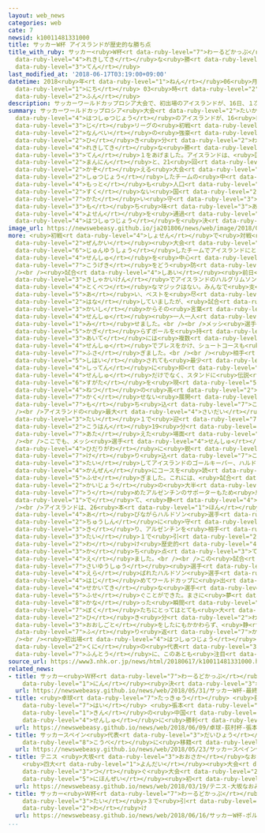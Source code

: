 ```yaml
---
layout: web_news
categories: web
cate: 7
newsid: k10011481331000
title: サッカーW杯 アイスランドが歴史的な勝ち点
title_with_ruby: サッカー<ruby>W杯<rt data-ruby-level="7">わーるどかっぷ</rt></ruby> アイスランドが<ruby>歴史的<rt
  data-ruby-level="4">れきしてき</rt></ruby>な<ruby>勝<rt data-ruby-level="3">か</rt></ruby>ち<ruby>点<rt
  data-ruby-level="3">てん</rt></ruby>
last_modified_at: '2018-06-17T03:19:00+09:00'
datetime: 2018<ruby>年<rt data-ruby-level="1">ねん</rt></ruby>06<ruby>月<rt data-ruby-level="1">がつ</rt></ruby>17<ruby>日<rt
  data-ruby-level="1">にち</rt></ruby> 03<ruby>時<rt data-ruby-level="2">じ</rt></ruby>19<ruby>分<rt
  data-ruby-level="2">ふん</rt></ruby>
description: サッカーワールドカップロシア大会で、初出場のアイスランドが、16日、１次リーグの初戦で南米の強豪、アルゼンチンと引き分け、歴史的な勝ち点１をあげました。アイスランドは、国民がおよそ35万人と、21回を数える大会に出場したチームの中で最も人口の少ない国ながら堅い守りを持ち味にヨーロッパ予選を通過してワールドカップ初出場を決めました。
summary: サッカーワールドカップロシア<ruby>大会<rt data-ruby-level="2">たいかい</rt></ruby>で、<ruby>初出場<rt
  data-ruby-level="4">はつしゅつじょう</rt></ruby>のアイスランドが、16<ruby>日<rt data-ruby-level="1">にち</rt></ruby>、１<ruby>次<rt
  data-ruby-level="3">じ</rt></ruby>リーグの<ruby>初戦<rt data-ruby-level="4">しょせん</rt></ruby>で<ruby>南米<rt
  data-ruby-level="2">なんべい</rt></ruby>の<ruby>強豪<rt data-ruby-level="7">きょうごう</rt></ruby>、アルゼンチンと<ruby>引<rt
  data-ruby-level="2">ひ</rt></ruby>き<ruby>分<rt data-ruby-level="2">わ</rt></ruby>け、<ruby>歴史的<rt
  data-ruby-level="4">れきしてき</rt></ruby>な<ruby>勝<rt data-ruby-level="3">か</rt></ruby>ち<ruby>点<rt
  data-ruby-level="3">てん</rt></ruby>１をあげました。アイスランドは、<ruby>国民<rt data-ruby-level="4">こくみん</rt></ruby>がおよそ35<ruby>万人<rt
  data-ruby-level="2">まんにん</rt></ruby>と、21<ruby>回<rt data-ruby-level="2">かい</rt></ruby>を<ruby>数<rt
  data-ruby-level="2">かぞ</rt></ruby>える<ruby>大会<rt data-ruby-level="2">たいかい</rt></ruby>に<ruby>出場<rt
  data-ruby-level="2">しゅつじょう</rt></ruby>したチームの<ruby>中<rt data-ruby-level="1">なか</rt></ruby>で<ruby>最<rt
  data-ruby-level="4">もっと</rt></ruby>も<ruby>人口<rt data-ruby-level="4">じんこう</rt></ruby>の<ruby>少<rt
  data-ruby-level="2">すく</rt></ruby>ない<ruby>国<rt data-ruby-level="2">くに</rt></ruby>ながら<ruby>堅<rt
  data-ruby-level="7">かた</rt></ruby>い<ruby>守<rt data-ruby-level="3">まも</rt></ruby>りを<ruby>持<rt
  data-ruby-level="3">も</rt></ruby>ち<ruby>味<rt data-ruby-level="3">あじ</rt></ruby>にヨーロッパ<ruby>予選<rt
  data-ruby-level="4">よせん</rt></ruby>を<ruby>通過<rt data-ruby-level="5">つうか</rt></ruby>してワールドカップ<ruby>初出場<rt
  data-ruby-level="4">はつしゅつじょう</rt></ruby>を<ruby>決<rt data-ruby-level="3">き</rt></ruby>めました。
image_url: https://newswebeasy.github.io/ja201806/news/web/image/2018/06/17/K10011481331_1806170510_1806170512_01_02.jpg
more: <ruby>初戦<rt data-ruby-level="4">しょせん</rt></ruby>で<ruby>対戦<rt data-ruby-level="4">たいせん</rt></ruby>することになったアルゼンチンは、<ruby>前回<rt
  data-ruby-level="2">ぜんかい</rt></ruby><ruby>大会<rt data-ruby-level="2">たいかい</rt></ruby>で<ruby>準優勝<rt
  data-ruby-level="6">じゅんゆうしょう</rt></ruby>したチームでアイスランドにとっては、<ruby>世界的<rt data-ruby-level="4">せかいてき</rt></ruby>ストライカーのメッシ<ruby>選手<rt
  data-ruby-level="4">せんしゅ</rt></ruby>を<ruby>中心<rt data-ruby-level="2">ちゅうしん</rt></ruby>とした<ruby>攻撃<rt
  data-ruby-level="7">こうげき</rt></ruby>をどう<ruby>防<rt data-ruby-level="5">ふせ</rt></ruby>ぐかがポイントでした。<br
  /><br /><ruby>試合<rt data-ruby-level="4">しあい</rt></ruby><ruby>前日<rt data-ruby-level="2">ぜんじつ</rt></ruby>の<ruby>記者会見<rt
  data-ruby-level="3">きしゃかいけん</rt></ruby>でアイスランドのハルグリムソン<ruby>監督<rt data-ruby-level="7">かんとく</rt></ruby>は「<ruby>特別<rt
  data-ruby-level="4">とくべつ</rt></ruby>なマジックはない。みんなで<ruby>支<rt data-ruby-level="5">ささ</rt></ruby>え<ruby>合<rt
  data-ruby-level="5">あ</rt></ruby>い、ベストを<ruby>尽<rt data-ruby-level="7">つ</rt></ruby>くす」と<ruby>話<rt
  data-ruby-level="2">はな</rt></ruby>していましたが、<ruby>試合<rt data-ruby-level="4">しあい</rt></ruby><ruby>開始<rt
  data-ruby-level="3">かいし</rt></ruby>からその<ruby>言葉<rt data-ruby-level="3">ことば</rt></ruby>どおり、<ruby>選手<rt
  data-ruby-level="4">せんしゅ</rt></ruby><ruby>一人一人<rt data-ruby-level="8">ひとりひとり</rt></ruby>がハードワークを<ruby>見<rt
  data-ruby-level="1">み</rt></ruby>せました。<br /><br />メッシ<ruby>選手<rt data-ruby-level="4">せんしゅ</rt></ruby>に<ruby>限<rt
  data-ruby-level="5">かぎ</rt></ruby>らずボールを<ruby>持<rt data-ruby-level="3">も</rt></ruby>った<ruby>相手<rt
  data-ruby-level="3">あいて</rt></ruby>には<ruby>複数<rt data-ruby-level="5">ふくすう</rt></ruby>の<ruby>選手<rt
  data-ruby-level="4">せんしゅ</rt></ruby>でプレスをかけ、シュートコースも<ruby>集中<rt data-ruby-level="3">しゅうちゅう</rt></ruby>して<ruby>塞<rt
  data-ruby-level="7">ふさ</rt></ruby>ぎました。<br /><br /><ruby>相手<rt data-ruby-level="3">あいて</rt></ruby>にボールを<ruby>支配<rt
  data-ruby-level="5">しはい</rt></ruby>されても<ruby>最少<rt data-ruby-level="4">さいしょう</rt></ruby><ruby>失点<rt
  data-ruby-level="4">しってん</rt></ruby>に<ruby>抑<rt data-ruby-level="7">おさ</rt></ruby>え、アルゼンチンの<ruby>選手<rt
  data-ruby-level="4">せんしゅ</rt></ruby>だけでなく、スタンドに<ruby>伝説<rt data-ruby-level="4">でんせつ</rt></ruby>のスーパースター、マラドーナさんが<ruby>姿<rt
  data-ruby-level="6">すがた</rt></ruby>を<ruby>現<rt data-ruby-level="5">あらわ</rt></ruby>して<ruby>熱<rt
  data-ruby-level="4">ねつ</rt></ruby>の<ruby>高<rt data-ruby-level="2">たか</rt></ruby>まったサポーターたちもいらだちを<ruby>隠<rt
  data-ruby-level="7">かく</rt></ruby>せない<ruby>展開<rt data-ruby-level="6">てんかい</rt></ruby>に<ruby>持<rt
  data-ruby-level="7">も</rt></ruby>ち<ruby>込<rt data-ruby-level="7">こ</rt></ruby>みました。<br
  /><br />アイスランドの<ruby>最大<rt data-ruby-level="4">さいだい</rt></ruby>のピンチは、１<ruby>対<rt
  data-ruby-level="3">たい</rt></ruby>１で<ruby>迎<rt data-ruby-level="7">むか</rt></ruby>えた<ruby>後半<rt
  data-ruby-level="2">こうはん</rt></ruby>19<ruby>分<rt data-ruby-level="2">ふん</rt></ruby>、アルゼンチンにペナルティーキックを<ruby>与<rt
  data-ruby-level="7">あた</rt></ruby>えた<ruby>場面<rt data-ruby-level="3">ばめん</rt></ruby>でした。<br
  /><br />ここでも、メッシ<ruby>選手<rt data-ruby-level="4">せんしゅ</rt></ruby>がゴール<ruby>左側<rt
  data-ruby-level="4">ひだりがわ</rt></ruby>に<ruby>鋭<rt data-ruby-level="7">するど</rt></ruby>く<ruby>蹴<rt
  data-ruby-level="7">け</rt></ruby>り<ruby>込<rt data-ruby-level="7">こ</rt></ruby>んだのに<ruby>対<rt
  data-ruby-level="3">たい</rt></ruby>してアイスランドのゴールキーパー、ハルドソン<ruby>選手<rt data-ruby-level="4">せんしゅ</rt></ruby>は<ruby>完全<rt
  data-ruby-level="4">かんぜん</rt></ruby>にコースを<ruby>読<rt data-ruby-level="2">よ</rt></ruby>み、<ruby>防<rt
  data-ruby-level="5">ふせ</rt></ruby>ぎました。これには、<ruby>試合<rt data-ruby-level="4">しあい</rt></ruby><ruby>会場<rt
  data-ruby-level="2">かいじょう</rt></ruby>の<ruby>大半<rt data-ruby-level="2">たいはん</rt></ruby>を<ruby>埋<rt
  data-ruby-level="7">う</rt></ruby>めたアルゼンチンのサポーターもため<ruby>息<rt data-ruby-level="3">いき</rt></ruby>が<ruby>出<rt
  data-ruby-level="1">で</rt></ruby>て、<ruby>静<rt data-ruby-level="4">しず</rt></ruby>まりかえりました。<br
  /><br />アイスランドは、26<ruby>本<rt data-ruby-level="1">ほん</rt></ruby>のシュートを<ruby>浴<rt
  data-ruby-level="4">あ</rt></ruby>びながらハルドソン<ruby>選手<rt data-ruby-level="4">せんしゅ</rt></ruby>を<ruby>中心<rt
  data-ruby-level="2">ちゅうしん</rt></ruby>に<ruby>守<rt data-ruby-level="3">まも</rt></ruby>り<ruby>切<rt
  data-ruby-level="3">き</rt></ruby>り、アルゼンチンを<ruby>相手<rt data-ruby-level="3">あいて</rt></ruby>に１<ruby>対<rt
  data-ruby-level="3">たい</rt></ruby>１で<ruby>引<rt data-ruby-level="2">ひ</rt></ruby>き<ruby>分<rt
  data-ruby-level="2">わ</rt></ruby>け<ruby>歴史的<rt data-ruby-level="4">れきしてき</rt></ruby>な<ruby>勝<rt
  data-ruby-level="3">か</rt></ruby>ち<ruby>点<rt data-ruby-level="3">てん</rt></ruby>１を<ruby>得<rt
  data-ruby-level="4">え</rt></ruby>ました。<br /><br />この<ruby>試合<rt data-ruby-level="4">しあい</rt></ruby>の<ruby>最優秀<rt
  data-ruby-level="7">さいゆうしゅう</rt></ruby><ruby>選手<rt data-ruby-level="4">せんしゅ</rt></ruby>に<ruby>選<rt
  data-ruby-level="4">えら</rt></ruby>ばれたハルドソン<ruby>選手<rt data-ruby-level="4">せんしゅ</rt></ruby>は、「ゴールキーパーとして、<ruby>初<rt
  data-ruby-level="4">はじ</rt></ruby>めてワールドカップに<ruby>出<rt data-ruby-level="1">で</rt></ruby>て、<ruby>世界的<rt
  data-ruby-level="4">せかいてき</rt></ruby>な<ruby>選手<rt data-ruby-level="4">せんしゅ</rt></ruby>のペナルティーキックを<ruby>防<rt
  data-ruby-level="5">ふせ</rt></ruby>ぐことができた。まさに<ruby>夢<rt data-ruby-level="5">ゆめ</rt></ruby>が<ruby>叶<rt
  data-ruby-level="8">かな</rt></ruby>った<ruby>瞬間<rt data-ruby-level="7">しゅんかん</rt></ruby>だった。<ruby>僕<rt
  data-ruby-level="7">ぼく</rt></ruby>たちにとってはとても<ruby>大<rt data-ruby-level="1">おお</rt></ruby>きな<ruby>引<rt
  data-ruby-level="2">ひ</rt></ruby>き<ruby>分<rt data-ruby-level="2">わ</rt></ruby>けだ」と<ruby>大仕事<rt
  data-ruby-level="3">おおしごと</rt></ruby>をしたにもかかわらず、<ruby>静<rt data-ruby-level="4">しず</rt></ruby>かに<ruby>振<rt
  data-ruby-level="7">ふ</rt></ruby>り<ruby>返<rt data-ruby-level="7">かえ</rt></ruby>っていました。<br
  /><br /><ruby>初出場<rt data-ruby-level="4">はつしゅつじょう</rt></ruby>の<ruby>小<rt data-ruby-level="1">ちい</rt></ruby>さな<ruby>国<rt
  data-ruby-level="2">くに</rt></ruby>の<ruby>代表<rt data-ruby-level="3">だいひょう</rt></ruby>の<ruby>奮闘<rt
  data-ruby-level="7">ふんとう</rt></ruby>に、このあとも<ruby>注目<rt data-ruby-level="3">ちゅうもく</rt></ruby>です。
source_url: https://www3.nhk.or.jp/news/html/20180617/k10011481331000.html
related_news:
- title: サッカー<ruby>Ｗ杯<rt data-ruby-level="7">わーるどかっぷ</rt></ruby> <ruby>最終<rt data-ruby-level="4">さいしゅう</rt></ruby>メンバー23<ruby>人<rt
    data-ruby-level="1">にん</rt></ruby><ruby>決<rt data-ruby-level="3">き</rt></ruby>まる
  url: https://newswebeasy.github.io/news/web/2018/05/31/サッカーW杯-最終メンバー23人決まる
- title: <ruby>卓球<rt data-ruby-level="7">たっきゅう</rt></ruby> <ruby>荻村<rt data-ruby-level="8">おぎむら</rt></ruby><ruby>杯<rt
    data-ruby-level="7">はい</rt></ruby> <ruby>張本<rt data-ruby-level="5">ちょうほん</rt></ruby>がリオ<ruby>金<rt
    data-ruby-level="1">きん</rt></ruby>の<ruby>中国<rt data-ruby-level="2">ちゅうごく</rt></ruby><ruby>選手<rt
    data-ruby-level="4">せんしゅ</rt></ruby>に<ruby>勝利<rt data-ruby-level="4">しょうり</rt></ruby>
  url: https://newswebeasy.github.io/news/web/2018/06/09/卓球-荻村杯-張本がリオ金の中国選手に勝利
- title: サッカースペイン<ruby>代表<rt data-ruby-level="3">だいひょう</rt></ruby> イニエスタ Ｊ１<ruby>神戸<rt
    data-ruby-level="8">こうべ</rt></ruby>に<ruby>移籍<rt data-ruby-level="7">いせき</rt></ruby>へ
  url: https://newswebeasy.github.io/news/web/2018/05/23/サッカースペイン代表-イニエスタ-J1神戸に移籍へ
- title: テニス <ruby>大坂<rt data-ruby-level="3">おおさか</rt></ruby>なおみが<ruby>初優勝<rt data-ruby-level="6">はつゆうしょう</rt></ruby>
    <ruby>四大<rt data-ruby-level="1">よんだい</rt></ruby><ruby>大会<rt data-ruby-level="2">たいかい</rt></ruby>に<ruby>次<rt
    data-ruby-level="3">つ</rt></ruby>ぐ<ruby>大会<rt data-ruby-level="2">たいかい</rt></ruby>で<ruby>日本勢<rt
    data-ruby-level="5">にほんぜい</rt></ruby><ruby>初<rt data-ruby-level="4">はつ</rt></ruby>
  url: https://newswebeasy.github.io/news/web/2018/03/19/テニス-大坂なおみが初優勝-四大大会に次ぐ大会で日本勢初
- title: サッカー<ruby>Ｗ杯<rt data-ruby-level="7">わーるどかっぷ</rt></ruby> ポルトガル<ruby>対<rt data-ruby-level="3">たい</rt></ruby>スペインは３<ruby>対<rt
    data-ruby-level="3">たい</rt></ruby>３で<ruby>引<rt data-ruby-level="2">ひ</rt></ruby>き<ruby>分<rt
    data-ruby-level="2">わ</rt></ruby>け
  url: https://newswebeasy.github.io/news/web/2018/06/16/サッカーW杯-ポルトガル対スペインは3対3で引き分け
...
```

